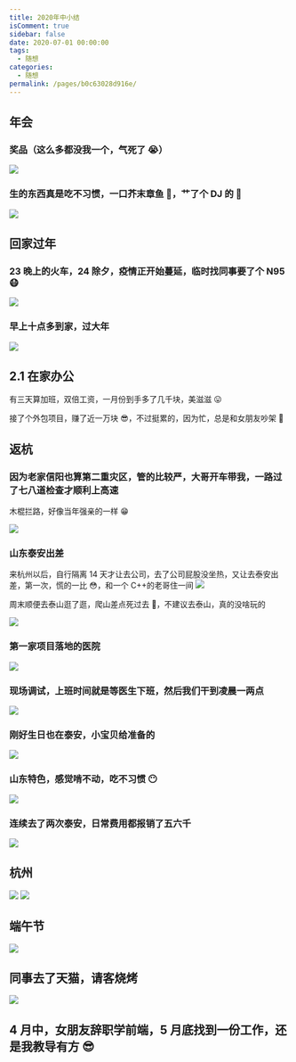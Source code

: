 ```yaml
---
title: 2020年中小结
isComment: true
sidebar: false
date: 2020-07-01 00:00:00
tags:
  - 随想
categories:
  - 随想
permalink: /pages/b0c63028d916e/
---
```


## 年会

### 奖品（这么多都没我一个，气死了 😭）

![](https://p1-jj.byteimg.com/tos-cn-i-t2oaga2asx/gold-user-assets/2020/7/1/1730983741c49917~tplv-t2oaga2asx-image.image)

### 生的东西真是吃不习惯，一口芥末章鱼 🐙，艹了个 DJ 的 🤮

![](https://p1-jj.byteimg.com/tos-cn-i-t2oaga2asx/gold-user-assets/2020/7/1/1730988438063b76~tplv-t2oaga2asx-image.image)

## 回家过年

### 23 晚上的火车，24 除夕，疫情正开始蔓延，临时找同事要了个 N95😷

![](https://p1-jj.byteimg.com/tos-cn-i-t2oaga2asx/gold-user-assets/2020/7/1/1730989e0f5712c8~tplv-t2oaga2asx-image.image)

### 早上十点多到家，过大年

![](https://p1-jj.byteimg.com/tos-cn-i-t2oaga2asx/gold-user-assets/2020/7/1/17309a6ed7eeda23~tplv-t2oaga2asx-image.image)

## 2.1 在家办公

有三天算加班，双倍工资，一月份到手多了几千块，美滋滋 😛

接了个外包项目，赚了近一万块 😎，不过挺累的，因为忙，总是和女朋友吵架 👿

## 返杭

### 因为老家信阳也算第二重灾区，管的比较严，大哥开车带我，一路过了七八道检查才顺利上高速

木棍拦路，好像当年强亲的一样 😁

![](https://p1-jj.byteimg.com/tos-cn-i-t2oaga2asx/gold-user-assets/2020/7/1/17309b06931bd196~tplv-t2oaga2asx-image.image)

### 山东泰安出差

来杭州以后，自行隔离 14 天才让去公司，去了公司屁股没坐热，又让去泰安出差，第一次，慌的一比 😳，和一个 C++的老哥住一间
![](https://p1-jj.byteimg.com/tos-cn-i-t2oaga2asx/gold-user-assets/2020/7/1/17309b47e46019d8~tplv-t2oaga2asx-image.image)

周末顺便去泰山逛了逛，爬山差点死过去 🤢，不建议去泰山，真的没啥玩的

![](https://p1-jj.byteimg.com/tos-cn-i-t2oaga2asx/gold-user-assets/2020/7/1/17309b62aeac379a~tplv-t2oaga2asx-image.image)

### 第一家项目落地的医院

![](https://p1-jj.byteimg.com/tos-cn-i-t2oaga2asx/gold-user-assets/2020/7/1/17309b706ded9175~tplv-t2oaga2asx-image.image)

### 现场调试，上班时间就是等医生下班，然后我们干到凌晨一两点

![](https://p1-jj.byteimg.com/tos-cn-i-t2oaga2asx/gold-user-assets/2020/7/1/17309b78a6a20ff2~tplv-t2oaga2asx-image.image)

### 刚好生日也在泰安，小宝贝给准备的

![](https://p1-jj.byteimg.com/tos-cn-i-t2oaga2asx/gold-user-assets/2020/7/1/17309b9669d498f1~tplv-t2oaga2asx-image.image)

### 山东特色，感觉啃不动，吃不习惯 😶

![](https://p1-jj.byteimg.com/tos-cn-i-t2oaga2asx/gold-user-assets/2020/7/1/17309baa4146ab0b~tplv-t2oaga2asx-image.image)

### 连续去了两次泰安，日常费用都报销了五六千

![](https://p1-jj.byteimg.com/tos-cn-i-t2oaga2asx/gold-user-assets/2020/7/1/17309bbd54f7fbe5~tplv-t2oaga2asx-image.image)

## 杭州

![](https://p1-jj.byteimg.com/tos-cn-i-t2oaga2asx/gold-user-assets/2020/7/1/17309bd73192065d~tplv-t2oaga2asx-image.image)
![](https://p1-jj.byteimg.com/tos-cn-i-t2oaga2asx/gold-user-assets/2020/7/1/17309bcfbbcf4186~tplv-t2oaga2asx-image.image)

## 端午节

![](https://p1-jj.byteimg.com/tos-cn-i-t2oaga2asx/gold-user-assets/2020/7/1/17309bdd141f1529~tplv-t2oaga2asx-image.image)

## 同事去了天猫，请客烧烤

![](https://p1-jj.byteimg.com/tos-cn-i-t2oaga2asx/gold-user-assets/2020/7/1/17309bec769b9bbb~tplv-t2oaga2asx-image.image)

## 4 月中，女朋友辞职学前端，5 月底找到一份工作，还是我教导有方 😎
